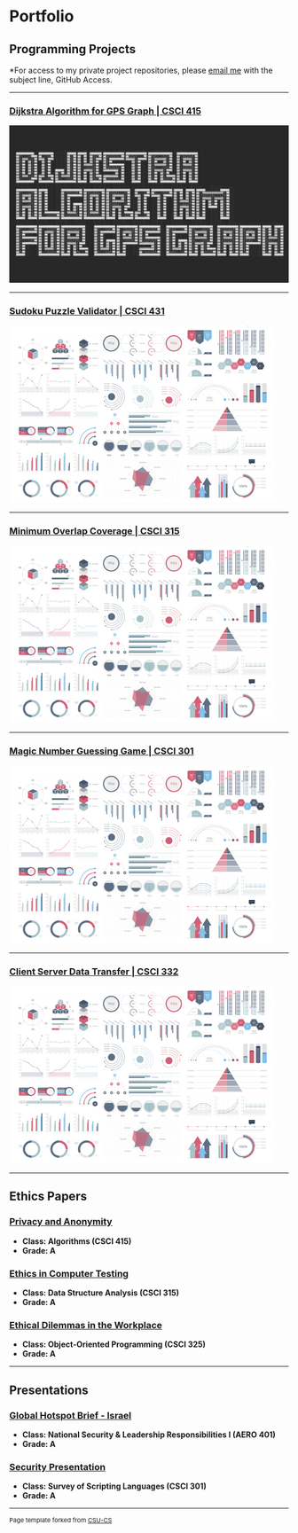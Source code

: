 Portfolio
=========

Programming Projects
--------------------

*For access to my private project repositories, please [email me](mailto:mdstargel@csustudent.net?subject=GitHub%20Access) with the subject line, GitHub Access.

---
### [Dijkstra Algorithm for GPS Graph | CSCI 415](project1)

![Project 1 | Algorithms](images/dijkstra.jpg)

---
### [Sudoku Puzzle Validator | CSCI 431](project2)

![Project 2 Thumbnail Name](images/dummy_thumbnail.jpg)

---
### [Minimum Overlap Coverage | CSCI 315](project2)

![Project 2 Thumbnail Name](images/dummy_thumbnail.jpg)

---
### [Magic Number Guessing Game | CSCI 301](project5)

![Project 4 Thumbnail Name](images/dummy_thumbnail.jpg)

---
### [Client Server Data Transfer | CSCI 332](project3)

![Project 3 Thumbnail Name](images/dummy_thumbnail.jpg)

---

Ethics Papers
-------------

### [Privacy and Anonymity](/pdf/CSCI_415_Ethics_Paper.pdf)

-   **Class: Algorithms (CSCI 415)**  
-   **Grade: A**

### [Ethics in Computer Testing](/pdf/CSCI_315_Ethics_Paper.pdf)

-   **Class: Data Structure Analysis (CSCI 315)** 
-   **Grade: A**

### [Ethical Dilemmas in the Workplace](/pdf/CSCI_325_Ethics_Paper.pdf)

-   **Class: Object-Oriented Programming (CSCI 325)** 
-   **Grade: A**

---

Presentations
-------------

### [Global Hotspot Brief - Israel](/pdf/Stargel_Global_Hotspot_Brief.pdf)

- **Class: National Security & Leadership Responsibilities I (AERO 401)** 
- **Grade: A**

### [Security Presentation](/pdf/Security_Presentation.pdf)

- **Class: Survey of Scripting Languages (CSCI 301)** 
- **Grade: A**

---

<p style="font-size:11px">Page template forked from <a href="https://github.com/csu-cs/csci-portfolio">CSU-CS</a></p>
<!-- Remove above link if you don't want to attributive -->
